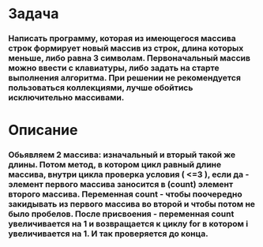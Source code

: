 # Задача
### Написать программу, которая из имеющегося массива строк формирует новый массив из строк, длина которых меньше, либо равна 3 символам. Первоначальный массив можно ввести с клавиатуры, либо задать на старте выполнения алгоритма. При решении не рекомендуется пользоваться коллекциями, лучше обойтись исключительно массивами.

# Описание
### Обьявляем 2 массива: изначальный и вторый такой же длины. Потом метод, в котором цикл равный длине массива, внутри цикла проверка условия ( <=3 ), если да - элемент первого массива заносится в (count) элемент второго массива. Переменная count - чтобы поочередно закидывать из первого массива во второй и чтобы потом не было пробелов. После присвоения - переменная count увеличивается на 1 и возвращается к циклу for в котором i увеличивается на 1. И так проверяется до конца.